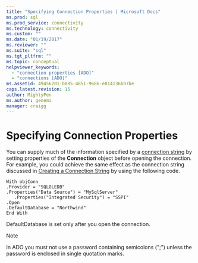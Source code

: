 ```yaml
---
title: "Specifying Connection Properties | Microsoft Docs"
ms.prod: sql
ms.prod_service: connectivity
ms.technology: connectivity
ms.custom: ""
ms.date: "01/19/2017"
ms.reviewer: ""
ms.suite: "sql"
ms.tgt_pltfrm: ""
ms.topic: conceptual
helpviewer_keywords: 
  - "connection properties [ADO]"
  - "connections [ADO]"
ms.assetid: 49456201-b085-4851-9686-e814136b07be
caps.latest.revision: 15
author: MightyPen
ms.author: genemi
manager: craigg
---
```

# Specifying Connection Properties
You can supply much of the information specified by a [connection string](../../../ado/guide/data/creating-a-connection-string.md) by setting properties of the **Connection** object before opening the connection. For example, you could achieve the same effect as the connection string discussed in [Creating a Connection String](../../../ado/guide/data/creating-a-connection-string.md) by using the following code.  
  
```  
With objConn  
.Provider = "SQLOLEDB"  
.Properties("Data Source") = "MySqlServer"  
   .Properties("Integrated Security") = "SSPI"  
.Open  
.DefaultDatabase = "Northwind"  
End With  
```  
  
 DefaultDatabase is set only after you open the connection.  
  
> [!NOTE]
>  In ADO you must not use a password containing semicolons (";") unless the password is enclosed in single quotation marks.
